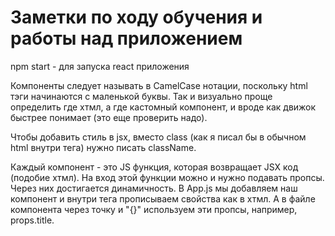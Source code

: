 # Заметки по ходу обучения и работы над приложением

npm start - для запуска react приложения

Компоненты следует называть в CamelCase нотации, поскольку html тэги начинаются с маленькой буквы.
Так и визуально проще определить где хтмл, а где кастомный компонент, и вроде как движок быстрее понимает (это еще проверить надо).

Чтобы добавить стиль в jsx, вместо class (как я писал бы в обычном html внутри тега) нужно писать className.

Каждый компонент - это JS функция, которая возвращает JSX код (подобие хтмл). На вход этой функции можно и нужно подавать пропсы. Через них достигается динамичность. В App.js мы добавляем наш компонент и внутри тега прописываем свойства как в хтмл. А в файле компонента через точку и "{}" используем эти пропсы, например, props.title.


